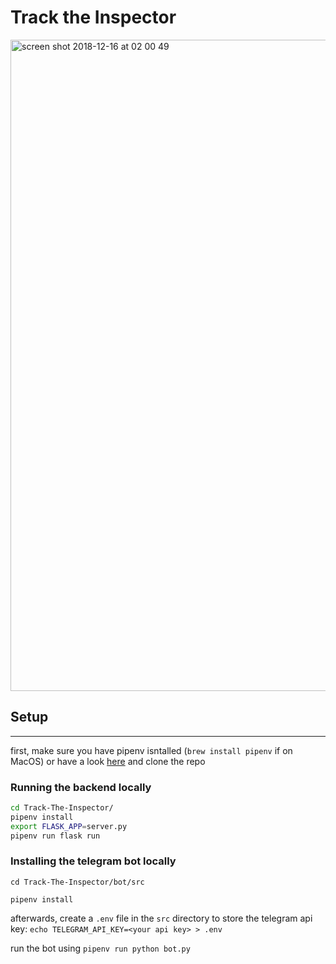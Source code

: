 # Track the Inspector
<img width="1042" alt="screen shot 2018-12-16 at 02 00 49" src="https://user-images.githubusercontent.com/5410949/50050968-8b34b780-00d6-11e9-85ab-107b8a074161.png">

## Setup
----------------
first, make sure you have pipenv isntalled (`brew install pipenv` if on MacOS) or have a look [here](https://docs.pipenv.org/install/) and clone the repo

### Running the backend locally
``` bash
cd Track-The-Inspector/
pipenv install
export FLASK_APP=server.py
pipenv run flask run 
```

### Installing the telegram bot locally

`cd Track-The-Inspector/bot/src` 

`pipenv install`

afterwards, create a `.env` file in the `src` directory to store the telegram api key: `echo TELEGRAM_API_KEY=<your api key> > .env`

run the bot using `pipenv run python bot.py`
